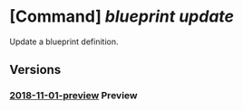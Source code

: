 # [Command] _blueprint update_

Update a blueprint definition.

## Versions

### [2018-11-01-preview](/Resources/mgmt-plane/L3tyZXNvdXJjZXNjb3BlfS9wcm92aWRlcnMvbWljcm9zb2Z0LmJsdWVwcmludC9ibHVlcHJpbnRzL3t9/2018-11-01-preview.xml) **Preview**

<!-- mgmt-plane /{resourcescope}/providers/microsoft.blueprint/blueprints/{} 2018-11-01-preview -->
